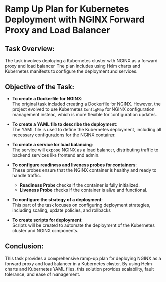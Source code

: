 # Ramp Up Plan for Kubernetes Deployment with NGINX Forward Proxy and Load Balancer

## Task Overview:
The task involves deploying a Kubernetes cluster with NGINX as a forward proxy and load balancer. The plan includes using Helm charts and Kubernetes manifests to configure the deployment and services.

## Objective of the Task:

- **To create a Dockerfile for NGINX**:  
  The original task included creating a Dockerfile for NGINX. However, the project evolved to use Kubernetes `ConfigMap` for NGINX configuration management instead, which is more flexible for configuration updates.

- **To create a YAML file to describe the deployment**:  
  The YAML file is used to define the Kubernetes deployment, including all necessary configurations for the NGINX container.

- **To create a service for load balancing**:  
  The service will expose NGINX as a load balancer, distributing traffic to backend services like frontend and admin.

- **To configure readiness and liveness probes for containers**:  
  These probes ensure that the NGINX container is healthy and ready to handle traffic.  
  - **Readiness Probe** checks if the container is fully initialized.  
  - **Liveness Probe** checks if the container is alive and functional.

- **To configure the strategy of a deployment**:  
  This part of the task focuses on configuring deployment strategies, including scaling, update policies, and rollbacks.

- **To create scripts for deployment**:  
  Scripts will be created to automate the deployment of the Kubernetes cluster and NGINX components.

## Conclusion:
This task provides a comprehensive ramp-up plan for deploying NGINX as a forward proxy and load balancer in a Kubernetes cluster. By using Helm charts and Kubernetes YAML files, this solution provides scalability, fault tolerance, and ease of management.
